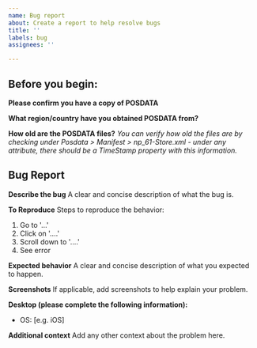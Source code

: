 ```yaml
---
name: Bug report
about: Create a report to help resolve bugs
title: ''
labels: bug
assignees: ''

---
```


## Before you begin:
**Please confirm you have a copy of POSDATA**

**What region/country have you obtained POSDATA from?**

**How old are the POSDATA files?**
*You can verify how old the files are by checking under Posdata > Manifest > np_61-Store.xml - under any attribute, there should be a TimeStamp property with this information.*

## Bug Report
**Describe the bug**
A clear and concise description of what the bug is.

**To Reproduce**
Steps to reproduce the behavior:
1. Go to '...'
2. Click on '....'
3. Scroll down to '....'
4. See error

**Expected behavior**
A clear and concise description of what you expected to happen.

**Screenshots**
If applicable, add screenshots to help explain your problem.

**Desktop (please complete the following information):**
 - OS: [e.g. iOS]

**Additional context**
Add any other context about the problem here.

